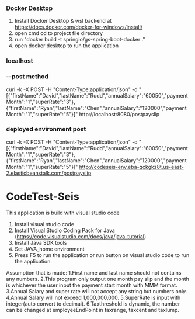 
### Docker Desktop
1. Install Docker Desktop & wsl backend at https://docs.docker.com/docker-for-windows/install/
2. open cmd cd to project file directory
3. run "docker build -t springio/gs-spring-boot-docker ."
4. open docker desktop to run the application

### localhost 
### --post method
curl -k -X POST -H "Content-Type:application/json" -d "[{\"firstName\":\"David\",\"lastName\":\"Rudd\",\"annualSalary\":\"60050\",\"paymentMonth\":\"1\",\"superRate\":\"3\"},{\"firstName\":\"Ryan\",\"lastName\":\"Chen\",\"annualSalary\":\"120000\",\"paymentMonth\":\"1\",\"superRate\":\"5\"}]" http://localhost:8080/postpayslip 

### deployed environment post
curl -k -X POST -H "Content-Type:application/json" -d "[{\"firstName\":\"David\",\"lastName\":\"Rudd\",\"annualSalary\":\"60050\",\"paymentMonth\":\"1\",\"superRate\":\"3\"},{\"firstName\":\"Ryan\",\"lastName\":\"Chen\",\"annualSalary\":\"120000\",\"paymentMonth\":\"1\",\"superRate\":\"5\"}]" http://codeseis-env.eba-qckgkz8t.us-east-2.elasticbeanstalk.com/postpayslip

# CodeTest-Seis

This application is build with visual studio code
1. Install visual studio code
2. Install  Visual Studio Coding Pack for Java (https://code.visualstudio.com/docs/java/java-tutorial)
3. Install Java SDK tools
4. Set JAVA_home environment
5. Press F5 to run the application or run button on visual studio code to run the application.

Assumption that is made:
1.First name and last name should not contains any numbers.
2.This program only output one month pay slip and the month is whichever the user input the payment start month with MMM format.
3.Annual Salary and super rate will not accept any string but numbers only.
4.Annual Salary will not exceed 1,000,000,000.
5.SuperRate is input with integer(auto convert to decimal). 
6.Taxthreshold is dynamic, the number can be changed at employeeEndPoint in taxrange, taxcent and taxlump.



